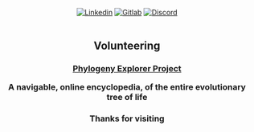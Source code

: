 <p align="center">
    <a href="https://www.linkedin.com/in/studiohuit"><img alt="Linkedin" src="https://img.shields.io/badge/linkedin-%230077B5.svg?style=for-the-badge&logo=linkedin&logoColor=white"></a>
    <a href="https://gitlab.com/clickonrefresh"><img alt="Gitlab" src="https://img.shields.io/badge/gitlab-%23181717.svg?style=for-the-badge&logo=gitlab&logoColor=white"></a>
    <a href="https://discord.gg/WGTVCQn2pK"><img alt="Discord" src="https://img.shields.io/badge/discord-%237289DA.svg?style=for-the-badge&logo=discord&logoColor=white"></a>
<br/>
<br/>

<h2 align="center">Volunteering</h2>

<h3 align="center"><a href="https://github.com/phylogeny-explorer">Phylogeny Explorer Project
</a>

A navigable, online encyclopedia, of the entire evolutionary tree of life



    
    
    
    
    
<h3 align="center"> 
Thanks for visiting
 </h3>                                               
